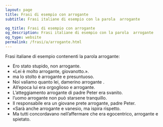 ```yaml
---
layout: page
title: Frasi di esempio con arrogante 
subtitle: Frasi italiane di esempio con la parola  arrogante

og_title: Frasi di esempio con arrogante 
og_description: Frasi italiane di esempio con la parola  arrogante
og_type: website
permalink: /frasi/a/arrogante.html
---
```


Frasi italiane di esempio contenenti la parola arrogante:


- Ero stato stupido, non arrogante.
- «Lei è molto arrogante, giovanotto.».
- ma lo stolto è arrogante e presuntuoso.
- Noi valiamo quanto lei, damerino arrogante .
- All’epoca lui era orgoglioso e arrogante.
- L’atteggiamento arrogante di padre Peter era svanito.
- l’uomo arrogante non può starsene tranquillo.
- Il responsabile era un giovane prete arrogante, padre Peter.
- «Sarà anche arrogante e vanesio, ma ispira rispetto.
- Ma tutti concordavano nell’affermare che era egocentrico, arrogante e spietato.
